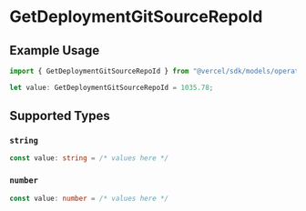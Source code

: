 # GetDeploymentGitSourceRepoId

## Example Usage

```typescript
import { GetDeploymentGitSourceRepoId } from "@vercel/sdk/models/operations/getdeployment.js";

let value: GetDeploymentGitSourceRepoId = 1035.78;
```

## Supported Types

### `string`

```typescript
const value: string = /* values here */
```

### `number`

```typescript
const value: number = /* values here */
```

